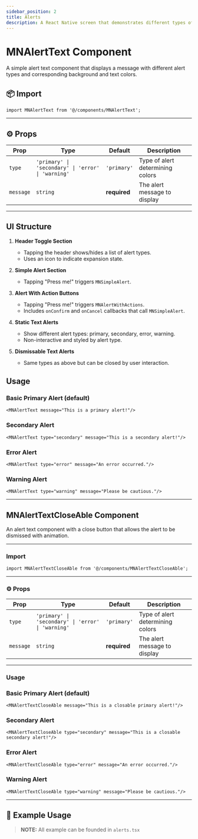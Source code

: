 ```yaml
---
sidebar_position: 2
title: Alerts
description: A React Native screen that demonstrates different types of alert UIs such as simple alerts, alerts with actions, and styled text alerts—some with dismissable options. Designed with reusability and clarity in mind.
---
```


# MNAlertText Component

A simple alert text component that displays a message with different alert types and corresponding background and text
colors.

## 📦 Import

```tsx
import MNAlertText from '@/components/MNAlertText';
```

---

## ⚙️ Props

| Prop      | Type                                               | Default      | Description                      |
|-----------|----------------------------------------------------|--------------|----------------------------------|
| `type`    | `'primary' \| 'secondary' \| 'error' \| 'warning'` | `'primary'`  | Type of alert determining colors |
| `message` | `string`                                           | **required** | The alert message to display     |

---

## UI Structure

1. **Header Toggle Section**
    - Tapping the header shows/hides a list of alert types.
    - Uses an icon to indicate expansion state.

2. **Simple Alert Section**
    - Tapping "Press me!" triggers `MNSimpleAlert`.

3. **Alert With Action Buttons**
    - Tapping "Press me!" triggers `MNAlertWithActions`.
    - Includes `onConfirm` and `onCancel` callbacks that call `MNSimpleAlert`.

4. **Static Text Alerts**
    - Show different alert types: primary, secondary, error, warning.
    - Non-interactive and styled by alert type.

5. **Dismissable Text Alerts**
    - Same types as above but can be closed by user interaction.

## Usage

### Basic Primary Alert (default)

```tsx
<MNAlertText message="This is a primary alert!"/>
```

### Secondary Alert

```tsx
<MNAlertText type="secondary" message="This is a secondary alert!"/>
```

### Error Alert

```tsx
<MNAlertText type="error" message="An error occurred."/>
```

### Warning Alert

```tsx
<MNAlertText type="warning" message="Please be cautious."/>
```

---

## MNAlertTextCloseAble Component

An alert text component with a close button that allows the alert to be dismissed with animation.

---

### Import

```tsx
import MNAlertTextCloseAble from '@/components/MNAlertTextCloseAble';
```

---

### ⚙️ Props

| Prop      | Type                                               | Default      | Description                      |
|-----------|----------------------------------------------------|--------------|----------------------------------|
| `type`    | `'primary' \| 'secondary' \| 'error' \| 'warning'` | `'primary'`  | Type of alert determining colors |
| `message` | `string`                                           | **required** | The alert message to display     |

---

### Usage

### Basic Primary Alert (default)

```tsx
<MNAlertTextCloseAble message="This is a closable primary alert!"/>
```

### Secondary Alert

```tsx
<MNAlertTextCloseAble type="secondary" message="This is a closable secondary alert!"/>
```

### Error Alert

```tsx
<MNAlertTextCloseAble type="error" message="An error occurred."/>
```

### Warning Alert

```tsx
<MNAlertTextCloseAble type="warning" message="Please be cautious."/>
```

---

## 🧪 Example Usage

> **NOTE:**
> All example can be founded in `alerts.tsx`